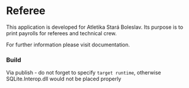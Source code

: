 # Referee

This application is developed for Atletika Stará Boleslav. Its purpose is to print payrolls for referees and technical crew.

For further information please visit documentation.

### Build

Via publish - do not forget to specify `target runtime`, otherwise SQLite.Interop.dll would not be placed properly
